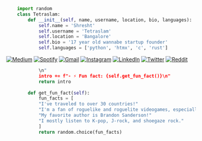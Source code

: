 ```python
    import random
    class Tetraslam:
        def __init__(self, name, username, location, bio, languages):
            self.name = 'Shresht'
            self.username = 'Tetraslam'
            self.location = 'Bangalore'
            self.bio = '17 year old wannabe startup founder'
            self.languages = ['python', 'htmx', 'c', 'rust']
```
[![Medium](https://img.shields.io/badge/Medium&nbsp;Blog-12100E?style=for-the-badge&logo=medium&logoColor=white)](https://medium.com/@Tetraslam) [![Spotify](https://img.shields.io/badge/My&nbsp;Playlist-Spotify-1ED760?style=for-the-badge&logo=spotify&logoColor=white)](https://open.spotify.com/playlist/63yXZkbWd3SydPVQcaECZN?si=42105eaec8eb4639) [![Gmail](https://img.shields.io/badge/Write&nbsp;To&nbsp;Me&nbsp;On&nbsp;Gmail-D14836?style=for-the-badge&logo=gmail&logoColor=white)](mailto:bhowmickshresht@gmail.com) [![Instagram](https://img.shields.io/badge/Instagram-%23E4405F.svg?style=for-the-badge&logo=Instagram&logoColor=white)](https://instagram.com/skynovurm) [![LinkedIn](https://img.shields.io/badge/linkedin-%230077B5.svg?style=for-the-badge&logo=linkedin&logoColor=white)](https://linkedin.com/in/shreshtbhowmick) [![Twitter](https://img.shields.io/badge/Twitter-%231DA1F2.svg?style=for-the-badge&logo=Twitter&logoColor=white)](https://twitter.com/@Tetraslam) [![Reddit](https://img.shields.io/badge/Reddit-%23FF4500.svg?style=for-the-badge&logo=Reddit&logoColor=white)](https://reddit.com/u/TheWhiteRyder)
```python          
            \n"
            intro += f"- ⚡ Fun fact: {self.get_fun_fact()}\n"
            return intro
    
        def get_fun_fact(self):
            fun_facts = [
            "I've traveled to over 30 countries!"
            "I'm a fan of roguelike and roguelite videogames, especially Dead Cells and Hades."
            "My favorite author is Brandon Sanderson!"
            "I mostly listen to K-pop, J-rock, and shoegaze rock."
            ]
            return random.choice(fun_facts)

```
